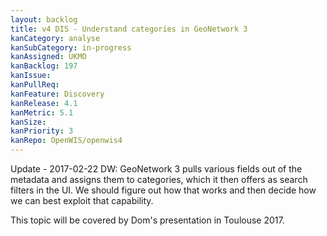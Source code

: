 ```yaml
---
layout: backlog
title: v4 DIS - Understand categories in GeoNetwork 3
kanCategory: analyse
kanSubCategory: in-progress
kanAssigned: UKMO
kanBacklog: 197
kanIssue:
kanPullReq:
kanFeature: Discovery
kanRelease: 4.1
kanMetric: 5.1
kanSize:
kanPriority: 3
kanRepo: OpenWIS/openwis4
---
```

Update - 2017-02-22 DW: GeoNetwork 3 pulls various fields out of the metadata and assigns them to categories,
 which it then offers as search filters in the UI.  We should figure out how that works and then decide how we can best exploit that capability.

This topic will be covered by Dom's presentation in Toulouse 2017.
